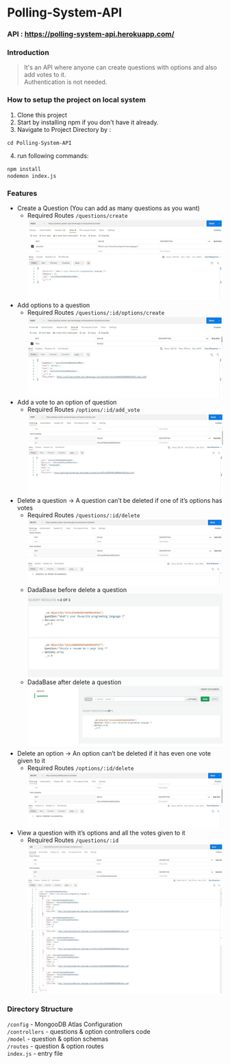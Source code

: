 # Polling-System-API

### API :  https://polling-system-api.herokuapp.com/

### Introduction
  > It's an API where anyone can create questions with options and also add votes to it. <br/>
  > Authentication is not needed. <br/>

###  How to setup the project on local system

  1.  Clone this project
  2.  Start by installing npm if you don't have it already.
  3.  Navigate to Project Directory by :
  ~~~
  cd Polling-System-API
  ~~~
  4.  run following commands:
  ~~~
  npm install
  nodemon index.js
  ~~~

### Features
  * Create a Question (You can add as many questions as you want)
    * Required Routes `/questions/create`
    ![](assets/img/addNewQuestion.jpg)
  * Add options to a question
    * Required Routes `/questions/:id/options/create`
    ![](assets/img/addNewOption.jpg)
  * Add a vote to an option of question
    * Required Routes `/options/:id/add_vote`
    ![](assets/img/add_vote.jpg)
  * Delete a question →  A question can’t be deleted if one of it’s options has votes
    * Required Routes `/questions/:id/delete `
    ![](assets/img/deleteQuestion.jpg)
    * DadaBase before delete a question
    ![](assets/img/beforeDeletion.jpg)
    * DadaBase after delete a question
    ![](assets/img/afterDeletion.jpg)
  * Delete an option → An option can’t be deleted if it has even one vote given to it
    * Required Routes `/options/:id/delete`
    ![](assets/img/deleteOption.jpg)
  * View a question with it’s options and all the votes given to it
    * Required Routes `/questions/:id `
    ![](assets/img/fetchQuestion1.jpg)
    ![](assets/img/fetchQuestion2.jpg)

### Directory Structure
  `/config` - MongooDB Atlas Configuration <br/>
  `/controllers`  - questions & option controllers code <br/>
  `/model`  - question & option schemas <br/>
  `/routes` - question & option routes <br/>
  `index.js`  - entry file <br/>
  
